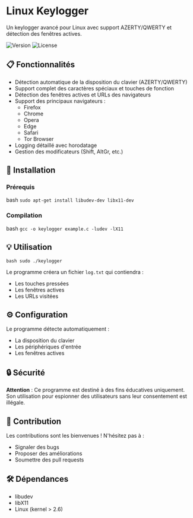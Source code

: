 # Linux Keylogger

Un keylogger avancé pour Linux avec support AZERTY/QWERTY et détection des fenêtres actives.

![Version](https://img.shields.io/badge/version-1.0.0-blue)
![License](https://img.shields.io/badge/license-MIT-green)

## 📋 Fonctionnalités

- Détection automatique de la disposition du clavier (AZERTY/QWERTY)
- Support complet des caractères spéciaux et touches de fonction
- Détection des fenêtres actives et URLs des navigateurs
- Support des principaux navigateurs :
  - Firefox
  - Chrome
  - Opera
  - Edge
  - Safari
  - Tor Browser
- Logging détaillé avec horodatage
- Gestion des modificateurs (Shift, AltGr, etc.)

## 🚀 Installation

### Prérequis
bash
`sudo apt-get install libudev-dev libx11-dev`

### Compilation
bash
`gcc -o keylogger example.c -ludev -lX11`

## 💡 Utilisation

```bash sudo ./keylogger```

Le programme créera un fichier `log.txt` qui contiendra :
- Les touches pressées
- Les fenêtres actives
- Les URLs visitées

## ⚙️ Configuration

Le programme détecte automatiquement :
- La disposition du clavier
- Les périphériques d'entrée
- Les fenêtres actives

## 🔒 Sécurité

**Attention** : Ce programme est destiné à des fins éducatives uniquement. Son utilisation pour espionner des utilisateurs sans leur consentement est illégale.

## 🤝 Contribution

Les contributions sont les bienvenues ! N'hésitez pas à :
- Signaler des bugs
- Proposer des améliorations
- Soumettre des pull requests

## 🛠️ Dépendances

- libudev
- libX11
- Linux (kernel > 2.6)
